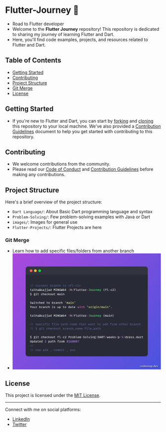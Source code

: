 # Flutter-Journey 🚀
- Road to Flutter developer
- Welcome to the **Flutter Journey** repository! This repository is dedicated to sharing my journey of learning Flutter and Dart.
- Here, you'll find code examples, projects, and resources related to Flutter and Dart.
  
## Table of Contents

- [Getting Started](#getting-started)
- [Contributing](#contributing)
- [Project Structure](#project-structure)
- [Git Merge](#git-merge)
- [License](#license)

## Getting Started

- If you're new to Flutter and Dart, you can start by [forking](link-to-forking) and [cloning](link-to-cloning) this repository to your local machine. We've also provided a [Contribution Guidelines](CONTRIBUTING.md) document to help you get started with contributing to this repository.

## Contributing

- We welcome contributions from the community. 
- Please read our [Code of Conduct](CODE_OF_CONDUCT.md) and [Contribution Guidelines](CONTRIBUTING.md) before making any contributions.

## Project Structure

Here's a brief overview of the project structure:

- `Dart Language/`: About Basic Dart programming language and syntax
- `Problem-Solving/`: Few problem-solving examples with Java or Dart
- `images/`: Images for general use
- `Flutter-Projects/`: Flutter Projects are here

### Git Merge

- Learn how to add specific files/folders from another branch
- <img src="./images/snippet.png" alt="Image Alt Text" >

## License
This project is licensed under the [MIT License](LICENSE.md).

---

Connect with me on social platforms:
- [LinkedIn](https://www.linkedin.com/in/sajjadrahman56/)
- [Twitter](https://twitter.com/sajjadrahman56)


